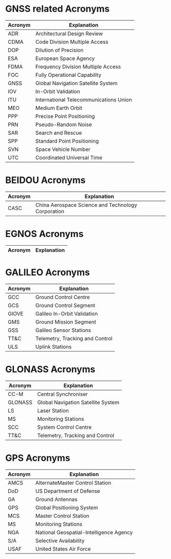 # GNSS related Acronyms
|Acronym|Explanation|
|-------|-----------|
|ADR|Architectural Design Review|
|CDMA|Code Division Multiple Access|
|DOP|Dilution of Precision|
|ESA|European Space Agency|
|FDMA|Frequency Division Multiple Access|
|FOC|Fully Operational Capability|
|GNSS|Global Navigation Satellite System|
|IOV|In-Orbit Validation|
|ITU|International Telecommunications Union|
|MEO|Medium Earth Orbit|
|PPP|Precise Point Positioning|
|PRN|Pseudo-Random Noise|
|SAR|Search and Rescue|
|SPP|Standard Point Positioning|
|SVN|Space Vehicle Number|
|UTC|Coordinated Universal Time|

# BEIDOU Acronyms
|Acronym|Explanation|
|-------|-----------|
|CASC|China Aerospace Science and Technology Corporation|

# EGNOS Acronyms
|Acronym|Explanation|
|-------|-----------|


# GALILEO Acronyms
|Acronym|Explanation|
|-------|-----------|
|GCC|Ground Control Centre|
|GCS|Ground Control Segment|
|GIOVE|Galileo In-Orbit Validation|
|GMS|Ground Mission Segment|
|GSS|Galileo Sensor Stations|
|TT&C|Telemetry, Tracking and Control|
|ULS|Uplink Stations|

# GLONASS Acronyms
|Acronym|Explanation|
|-------|-----------|
|CC-M|Central Synchroniser|
|GLONASS|Global Navigation Satellite System|
|LS|Laser Station|
|MS|Monitoring Stations|
|SCC|System Control Centre|
|TT&C|Telemetry, Tracking and Control|

# GPS Acronyms
|Acronym|Explanation|
|-------|-----------|
|AMCS|AlternateMaster Control Station|
|DoD|US Department of Defense|
|GA|Ground Antennas|
|GPS|Global Positioning System|
|MCS|Master Control Station|
|MS|Monitoring Stations|
|NGA|National Geospatial-Intelligence Agency|
|S/A|Selective Availability|
|USAF|United States Air Force|


